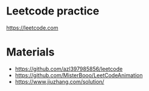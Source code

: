 # Leetcode practice
https://leetcode.com

# Materials
- https://github.com/azl397985856/leetcode
- https://github.com/MisterBooo/LeetCodeAnimation
- https://www.jiuzhang.com/solution/
